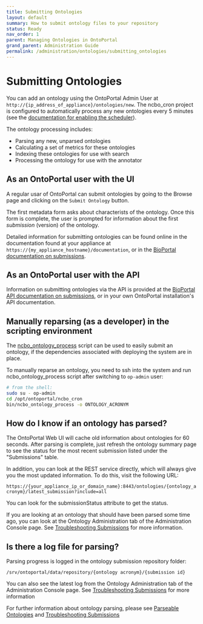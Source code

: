 ```yaml
---
title: Submitting Ontologies
layout: default
summary: How to submit ontology files to your repository
status: Ready
nav_order: 1
parent: Managing Ontologies in OntoPortal
grand_parent: Administration Guide
permalink: /administration/ontologies/submitting_ontologies
---
```


# Submitting Ontologies

You can add an ontology using the OntoPortal Admin User at `http://{ip_address_of_appliance}/ontologies/new`.
The ncbo_cron project is configured to automatically process any new ontologies 
every 5 minutes (see the <a href="{{site.baseurl}}/administration/steps/initial_installation">documentation for enabling the scheduler</a>). 

The ontology processing includes:
* Parsing any new, unparsed ontologies
* Calculating a set of metrics for these ontologies
* Indexing these ontologies for use with search
* Processing the ontology for use with the annotator


## As an OntoPortal user with the UI

A regular usar of OntoPortal can submit ontologies by going to the Browse page
and clicking on the `Submit Ontology` button. 

The first metadata form asks about characterists of the ontology.
Once this form is complete, the user is prompted for information about 
the first _submission_ (version) of the ontology.

Detailed information for submitting ontologies can be found online
in the documentation found at your appliance at 
`https://{my_appliance_hostname}/documentation`,
or in the <a href="https://www.bioontology.org/wiki/BioPortal_Help#Submitting_an_ontology">BioPortal documentation on submissions</a>.

## As an OntoPortal user with the API

Information on submitting ontologies via the API is provided at the <a href="http://data.bioontology.org/documentation#OntologySubmission">BioPortal API documentation on submissions</a>, or in your own OntoPortal installation's API documentation.

## Manually reparsing (as a developer) in the scripting environment

The <a href=" https://github.com/ncbo/ncbo_cron/blob/master/bin/ncbo_ontology_process">ncbo_ontology_process</a> script 
can be used to easily submit an ontology, if the dependencies associated with deploying the system are in place.

To manually reparse an ontology, you need to ssh into the system and run ncbo_ontology_process script after switching to `op-admin` user:

```bash
# from the shell:
sudo su - op-admin
cd /opt/ontoportal/ncbo_cron
bin/ncbo_ontology_process -o ONTOLOGY_ACRONYM 
```

## How do I know if an ontology has parsed?

The OntoPortal Web UI will cache old information about ontologies for 60 seconds. After parsing is complete, just refresh the ontology summary page to see the status for the most recent submission listed under the "Submissions" table.

In addition, you can look at the REST service directly, which will always give you the most updated information. To do this, visit the following URL:

`https://{your_appliance_ip_or_domain_name}:8443/ontologies/{ontology_acronym}/latest_submission?include=all`

You can look for the submissionStatus attribute to get the status.

If you are looking at an ontology that should have been parsed some time ago, 
you can look at the Ontology Administration tab of the Administration Console page.
See <a href="{{site.baseurl}}/administration/ontologies/troubleshooting_submissions">Troubleshooting Submissions</a> for more information.

## Is there a log file for parsing?

Parsing progress is logged in the ontology submission repository folder: 

`/srv/ontoportal/data/repository/{ontology acronym}/{submission id}`

You can also see the latest log from the Ontology Administration tab of the Administration Console page.
See <a href="{{site.baseurl}}/administration/ontologies/troubleshooting_submissions">Troubleshooting Submissions</a> for more information

For further information about ontology parsing, 
please see <a href="{{site.baseurl}}/administration/ontologies/parseable_ontologies">Parseable Ontologies</a>
and <a href="{{site.baseurl}}/administration/ontologies/troubleshooting_submissions">Troubleshooting Submissions</a>
